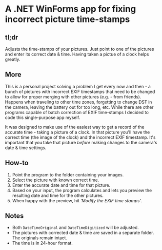 A .NET WinForms app for fixing incorrect picture time-stamps
============================================================

tl;dr
-----
Adjusts the time-stamps of your pictures. Just point to one of the pictures and enter its correct date & time. Having taken a pictue of a clock helps greatly.

More
----
This is a personal project solving a problem I get every now and then - a bunch of pictures with incorrect EXIF timestamps that need to be changed to allow for proper merging with other pictures (e.g. - from friends). Happens when traveling to other time zones, forgetting to change DST in the camera, leaving the battery out for too long, etc. While there are other programs capable of batch correction of EXIF time-stamps I decided to code this single-purpose app myself.

It was designed to make use of the easiest way to get a record of the accurate time - taking a picture of a clock. In that picture you'll have the correct time (the image of the clock) and the incorrect EXIF timestamp. It's important that you take that picture *before* making changes to the camera's date & time settings.

How-to
------
1. Point the program to the folder containing your images.
2. Select the picture with known correct time.
3. Enter the accurate date and time for that picture.
4. Based on your input, the program calculates and lets you preview the resulting date and time for the other pictures.
5. When happy with the preview, hit *'Modify the EXIF time stamps'*.

Notes
-----
- Both `DateTimeOriginal` and `DateTimeDigitized` will be adjusted.
- The pictures with corrected date & time are saved in a separate folder. The originals remain intact.
- The time is in 24-hour format.
